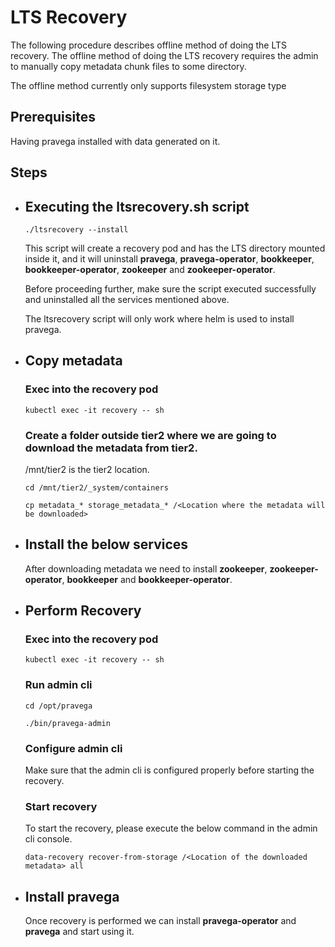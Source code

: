 <!--
Copyright Pravega Authors.

Licensed under the Apache License, Version 2.0 (the "License");
you may not use this file except in compliance with the License.
You may obtain a copy of the License at

    http://www.apache.org/licenses/LICENSE-2.0

Unless required by applicable law or agreed to in writing, software
distributed under the License is distributed on an "AS IS" BASIS,
WITHOUT WARRANTIES OR CONDITIONS OF ANY KIND, either express or implied.
See the License for the specific language governing permissions and
limitations under the License.
-->

# LTS Recovery
The following procedure describes offline method of doing the LTS recovery. The offline method of doing the LTS recovery requires the admin to manually copy metadata chunk files to some directory.

The offline method currently only supports filesystem storage type

## Prerequisites
Having pravega installed with data generated on it. 

## Steps
* ## Executing the ltsrecovery.sh script
  ```
  ./ltsrecovery --install
  ```
  This script will create a recovery pod and has the LTS directory mounted inside it, and it will uninstall **pravega**, **pravega-operator**, **bookkeeper**, **bookkeeper-operator**, **zookeeper** and **zookeeper-operator**.

  Before proceeding further, make sure the script executed successfully and uninstalled all the services mentioned above.

  The ltsrecovery script will only work where helm is used to install pravega.
* ## Copy metadata
    ### Exec into the recovery pod
    ```
    kubectl exec -it recovery -- sh
    ```
    ### Create a folder outside tier2 where we are going to download the metadata from tier2.
    /mnt/tier2 is the tier2 location.
    ```
    cd /mnt/tier2/_system/containers
    ```
    ```
    cp metadata_* storage_metadata_* /<Location where the metadata will be downloaded>
    ```

* ## Install the below services
    After downloading metadata we need to install **zookeeper**, **zookeeper-operator**, **bookkeeper** and **bookkeeper-operator**.

* ## Perform Recovery
    ### Exec into the recovery pod
    ```
    kubectl exec -it recovery -- sh
    ```
    ### Run admin cli
    ```
    cd /opt/pravega
    ```
    ```
    ./bin/pravega-admin
    ```
    ### Configure admin cli
    Make sure that the admin cli is configured properly before starting the recovery.
    ### Start recovery
    To start the recovery, please execute the below command in the admin cli console.
    ```
    data-recovery recover-from-storage /<Location of the downloaded metadata> all
    ```

* ## Install pravega
    Once recovery is performed we can install **pravega-operator** and **pravega** and start using it.